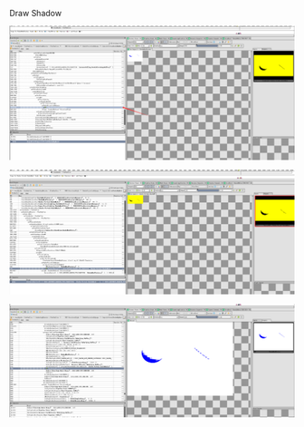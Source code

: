 Draw Shadow

![image-20250610011454476](./assets/image-20250610011454476.png)

![image-20250610011636540](./assets/image-20250610011636540.png)

![image-20250610012002135](./assets/image-20250610012002135.png)
